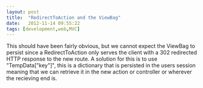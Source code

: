 ```yaml
---
layout: post
title:  "RedirectToAction and the ViewBag"
date:   2012-11-14 09:55:22
tags: [development,web,MVC]
---
```


This should have been fairly obvious, but we cannot expect the ViewBag to persist since a RedirectToAction only serves the client with a 302 redirected HTTP response to the new route. A solution for this is to use "TempData["key"]", this is a dictionary that is persisted in the users session meaning that we can retrieve it in the new action or controller or wherever the recieving end is.